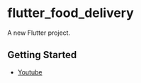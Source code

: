 # flutter_food_delivery

A new Flutter project.

## Getting Started

- [Youtube](https://www.youtube.com/watch?v=rHIFJo4IbOE)  

